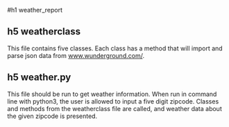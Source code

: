 #h1 weather_report


## h5 weatherclass
This file contains five classes. Each class has a method that will import and parse json data from www.wunderground.com/.

## h5 weather.py
This file should be run to get weather information. When run in command line with python3, the user is allowed to input a five digit zipcode. Classes and methods from the weatherclass file are called, and weather data about the given zipcode is presented.
